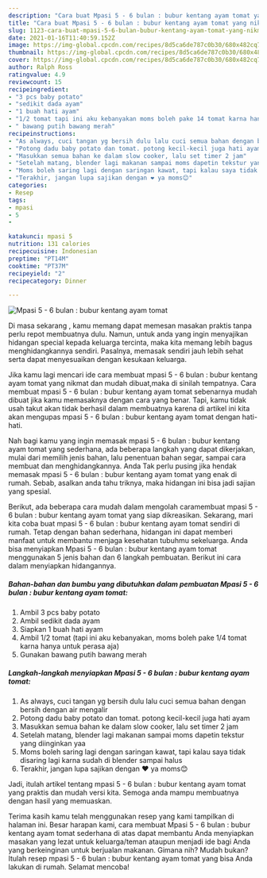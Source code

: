 ```yaml
---
description: "Cara buat Mpasi 5 - 6 bulan : bubur kentang ayam tomat yang nikmat dan Mudah Dibuat"
title: "Cara buat Mpasi 5 - 6 bulan : bubur kentang ayam tomat yang nikmat dan Mudah Dibuat"
slug: 1123-cara-buat-mpasi-5-6-bulan-bubur-kentang-ayam-tomat-yang-nikmat-dan-mudah-dibuat
date: 2021-01-16T11:40:59.152Z
image: https://img-global.cpcdn.com/recipes/8d5ca6de787c0b30/680x482cq70/mpasi-5-6-bulan-bubur-kentang-ayam-tomat-foto-resep-utama.jpg
thumbnail: https://img-global.cpcdn.com/recipes/8d5ca6de787c0b30/680x482cq70/mpasi-5-6-bulan-bubur-kentang-ayam-tomat-foto-resep-utama.jpg
cover: https://img-global.cpcdn.com/recipes/8d5ca6de787c0b30/680x482cq70/mpasi-5-6-bulan-bubur-kentang-ayam-tomat-foto-resep-utama.jpg
author: Ralph Ross
ratingvalue: 4.9
reviewcount: 15
recipeingredient:
- "3 pcs baby potato"
- "sedikit dada ayam"
- "1 buah hati ayam"
- "1/2 tomat tapi ini aku kebanyakan moms boleh pake 14 tomat karna hanya untuk perasa aja"
- " bawang putih bawang merah"
recipeinstructions:
- "As always, cuci tangan yg bersih dulu lalu cuci semua bahan dengan bersih dengan air mengalir"
- "Potong dadu baby potato dan tomat. potong kecil-kecil juga hati ayam"
- "Masukkan semua bahan ke dalam slow cooker, lalu set timer 2 jam"
- "Setelah matang, blender lagi makanan sampai moms dapetin tekstur yang diinginkan yaa"
- "Moms boleh saring lagi dengan saringan kawat, tapi kalau saya tidak disaring lagi karna sudah di blender sampai halus"
- "Terakhir, jangan lupa sajikan dengan ❤️ ya moms😊"
categories:
- Resep
tags:
- mpasi
- 5
- 

katakunci: mpasi 5  
nutrition: 131 calories
recipecuisine: Indonesian
preptime: "PT14M"
cooktime: "PT37M"
recipeyield: "2"
recipecategory: Dinner

---
```



![Mpasi 5 - 6 bulan : bubur kentang ayam tomat](https://img-global.cpcdn.com/recipes/8d5ca6de787c0b30/680x482cq70/mpasi-5-6-bulan-bubur-kentang-ayam-tomat-foto-resep-utama.jpg)

Di masa  sekarang , kamu memang dapat memesan masakan praktis tanpa perlu repot membuatnya dulu. Namun, untuk anda yang ingin menyajikan hidangan special kepada keluarga tercinta, maka kita memang lebih bagus menghidangkannya sendiri. Pasalnya, memasak sendiri jauh lebih sehat serta dapat menyesuaikan dengan kesukaan keluarga.

Jika kamu lagi mencari ide cara membuat mpasi 5 - 6 bulan : bubur kentang ayam tomat yang nikmat dan mudah dibuat,maka di sinilah tempatnya. Cara membuat mpasi 5 - 6 bulan : bubur kentang ayam tomat  sebenarnya mudah dibuat jika kamu memasaknya dengan cara yang benar. Tapi, kamu tidak usah takut akan tidak berhasil dalam membuatnya 
karena di artikel ini kita akan mengupas mpasi 5 - 6 bulan : bubur kentang ayam tomat dengan hati-hati.  



Nah bagi kamu yang ingin memasak mpasi 5 - 6 bulan : bubur kentang ayam tomat yang sederhana, ada beberapa langkah yang dapat dikerjakan, mulai dari memilih jenis bahan, lalu penentuan bahan segar, sampai cara membuat dan menghidangkannya. Anda Tak perlu pusing jika hendak memasak mpasi 5 - 6 bulan : bubur kentang ayam tomat yang enak di rumah. Sebab, asalkan anda  tahu triknya, maka hidangan ini bisa jadi sajian yang spesial.

Berikut, ada beberapa cara mudah dalam mengolah caramembuat mpasi 5 - 6 bulan : bubur kentang ayam tomat yang siap dikreasikan. Sekarang, mari kita coba buat mpasi 5 - 6 bulan : bubur kentang ayam tomat sendiri di rumah. Tetap dengan bahan sederhana, hidangan ini dapat memberi manfaat untuk membantu menjaga kesehatan tubuhmu sekeluarga. Anda bisa menyiapkan Mpasi 5 - 6 bulan : bubur kentang ayam tomat menggunakan 5 jenis bahan dan 6 langkah pembuatan. Berikut ini cara dalam menyiapkan hidangannya.

<!--inarticleads1-->

##### Bahan-bahan dan bumbu yang dibutuhkan dalam pembuatan Mpasi 5 - 6 bulan : bubur kentang ayam tomat:

1. Ambil 3 pcs baby potato
1. Ambil sedikit dada ayam
1. Siapkan 1 buah hati ayam
1. Ambil 1/2 tomat (tapi ini aku kebanyakan, moms boleh pake 1/4 tomat karna hanya untuk perasa aja)
1. Gunakan  bawang putih bawang merah




<!--inarticleads2-->

##### Langkah-langkah menyiapkan Mpasi 5 - 6 bulan : bubur kentang ayam tomat:

1. As always, cuci tangan yg bersih dulu lalu cuci semua bahan dengan bersih dengan air mengalir
1. Potong dadu baby potato dan tomat. potong kecil-kecil juga hati ayam
1. Masukkan semua bahan ke dalam slow cooker, lalu set timer 2 jam
1. Setelah matang, blender lagi makanan sampai moms dapetin tekstur yang diinginkan yaa
1. Moms boleh saring lagi dengan saringan kawat, tapi kalau saya tidak disaring lagi karna sudah di blender sampai halus
1. Terakhir, jangan lupa sajikan dengan ❤️ ya moms😊




Jadi, itulah artikel tentang  mpasi 5 - 6 bulan : bubur kentang ayam tomat  yang praktis dan mudah versi kita. Semoga anda mampu membuatnya dengan hasil yang memuaskan. 

Terima kasih kamu telah menggunakan resep yang kami tampilkan di halaman ini. Besar harapan kami, cara membuat  Mpasi 5 - 6 bulan : bubur kentang ayam tomat sederhana di atas dapat membantu Anda menyiapkan masakan yang lezat untuk keluarga/teman ataupun menjadi ide bagi Anda yang berkeinginan untuk berjualan makanan. Gimana nih? Mudah bukan? Itulah resep mpasi 5 - 6 bulan : bubur kentang ayam tomat yang bisa Anda lakukan di rumah. Selamat mencoba!

